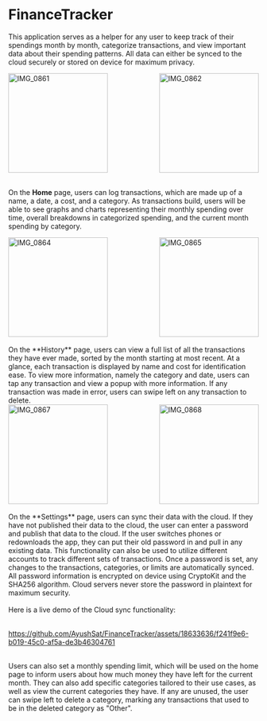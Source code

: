 # FinanceTracker

This application serves as a helper for any user to keep track of their spendings month by month, categorize transactions, and view important data about their spending patterns. All data can either be synced to the cloud securely or stored on device for maximum privacy.

<div style="display: flex; justify-content: space-between;">
    <img src="https://github.com/AyushSat/FinanceTracker/assets/18633636/e82e5eca-744e-46b0-83ad-2d06bace3494" alt="IMG_0861" width="200" height: auto;">
    <img src="https://github.com/AyushSat/FinanceTracker/assets/18633636/79cf6c76-aa96-41bc-b538-812bb49f3790" alt="IMG_0862" width="200" height: auto;">
</div>

<br>

On the **Home** page, users can log transactions, which are made up of a name, a date, a cost, and a category. As transactions build, users will be able to see graphs and charts representing their monthly spending over time, overall breakdowns in categorized spending, and the current month spending by category. 
<br>
<div style="display: flex; justify-content: space-between;">
    <img src="https://github.com/AyushSat/FinanceTracker/assets/18633636/9be882e2-bb8e-4541-be0e-cedcd42d1fee" alt="IMG_0864" width="200" height: auto;">
    <img src="https://github.com/AyushSat/FinanceTracker/assets/18633636/a6c8cbf8-5e1c-4238-a962-4fbb069c3df8" alt="IMG_0865" width="200" height: auto;">
</div>
<br>
On the **History** page, users can view a full list of all the transactions they have ever made, sorted by the month starting at most recent. At a glance, each transaction is displayed by name and cost for identification ease. To view more information, namely the category and date, users can tap any transaction and view a popup with more information. If any transaction was made in error, users can swipe left on any transaction to delete.
<br>
<div style="display: flex; justify-content: space-between;">
    <img src="https://github.com/AyushSat/FinanceTracker/assets/18633636/50b6f567-28d0-4c27-a942-3523a6312533" alt="IMG_0867" width="200" height: auto;">
    <img src="https://github.com/AyushSat/FinanceTracker/assets/18633636/f7de6476-e26c-43d3-a3d5-7c38892dc7f7" alt="IMG_0868" width="200" height: auto;">
</div>
<br>
On the **Settings** page, users can sync their data with the cloud. If they have not published their data to the cloud, the user can enter a password and publish that data to the cloud. If the user switches phones or redownloads the app, they can put their old password in and pull in any existing data. This functionality can also be used to utilize different accounts to track different sets of transactions. Once a password is set, any changes to the transactions, categories, or limits are automatically synced. All password information is encrypted on device using CryptoKit and the SHA256 algorithm.  Cloud servers never store the password in plaintext for maximum security.
<br>
<br>
Here is a live demo of the Cloud sync functionality:
<br>
<br>

https://github.com/AyushSat/FinanceTracker/assets/18633636/f241f9e6-b019-45c0-af5a-de3b46304761

<br>
Users can also set a monthly spending limit, which will be used on the home page to inform users about how much money they have left for the current month. They can also add specific categories tailored to their use cases, as well as view the current categories they have. If any are unused, the user can swipe left to delete a category, marking any transactions that used to be in the deleted category as "Other".
